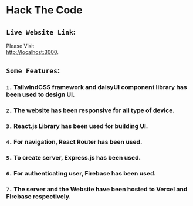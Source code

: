 # Hack The Code

## `Live Website Link`:

Please Visit\
[http://localhost:3000](http://localhost:3000).



## `Some Features`:

### `1.` TailwindCSS framework and daisyUI component library has been used to design UI.
### `2.` The website has been responsive for all type of device.
### `3.` React.js Library has been used for building UI.
### `4.` For navigation, React Router has been used.
### `5.` To create server, Express.js has been used.
### `6.` For authenticating user, Firebase has been used.
### `7.` The server and the Website have been hosted to Vercel and Firebase respectively.
